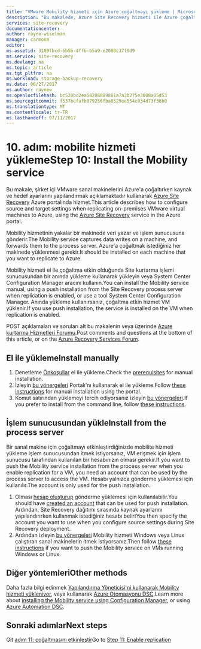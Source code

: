 ```yaml
---
title: "VMware Mobility hizmeti için Azure çoğaltmayı yükleme | Microsoft Docs"
description: "Bu makalede, Azure Site Recovery hizmeti ile Azure çoğaltma VMware için Mobility hizmeti aracısı yüklemeyi açıklar."
services: site-recovery
documentationcenter: 
author: rayne-wiselman
manager: carmonm
editor: 
ms.assetid: 3189fbcd-6b5b-4ffb-b5a9-e2080c37f9d9
ms.service: site-recovery
ms.devlang: na
ms.topic: article
ms.tgt_pltfrm: na
ms.workload: storage-backup-recovery
ms.date: 06/27/2017
ms.author: raynew
ms.openlocfilehash: bc520bd2ea54208889861a7a3b275e3008a05d53
ms.sourcegitcommit: f537befafb079256fba0529ee554c034d73f36b0
ms.translationtype: MT
ms.contentlocale: tr-TR
ms.lasthandoff: 07/11/2017
---
```

# <a name="step-10-install-the-mobility-service"></a><span data-ttu-id="3e283-103">10. adım: mobilite hizmeti yükleme</span><span class="sxs-lookup"><span data-stu-id="3e283-103">Step 10: Install the Mobility service</span></span>


<span data-ttu-id="3e283-104">Bu makale, şirket içi VMware sanal makinelerini Azure'a çoğaltırken kaynak ve hedef ayarlarını yapılandırmak açıklamaktadır kullanarak [Azure Site Recovery](site-recovery-overview.md) Azure portalında hizmet.</span><span class="sxs-lookup"><span data-stu-id="3e283-104">This article describes how to configure source and target settings when replicating on-premises VMware virtual machines to Azure, using the [Azure Site Recovery](site-recovery-overview.md) service in the Azure portal.</span></span>

<span data-ttu-id="3e283-105">Mobility hizmetinin yakalar bir makinede veri yazar ve işlem sunucusuna gönderir.</span><span class="sxs-lookup"><span data-stu-id="3e283-105">The Mobility service captures data writes on a machine, and forwards them to the process server.</span></span> <span data-ttu-id="3e283-106">Azure'a çoğaltmak istediğiniz her makinede yüklenmesi gerekir.</span><span class="sxs-lookup"><span data-stu-id="3e283-106">It should be installed on each machine that you want to replicate to Azure.</span></span>

<span data-ttu-id="3e283-107">Mobility hizmeti el ile çoğaltma etkin olduğunda Site kurtarma işlemi sunucusundan bir anında yükleme kullanarak yükleyin veya System Center Configuration Manager aracını kullanın.</span><span class="sxs-lookup"><span data-stu-id="3e283-107">You can install the Mobility service manual, using a push installation from the Site Recovery process server when replication is enabled, or use a tool System Center Configuration Manager.</span></span> <span data-ttu-id="3e283-108">Anında yükleme kullanırsanız, çoğaltma etkin hizmet VM yüklenir.</span><span class="sxs-lookup"><span data-stu-id="3e283-108">If you use push installation, the service is installed on the VM when replication is enabled.</span></span>

<span data-ttu-id="3e283-109">POST açıklamaları ve soruları alt bu makalenin veya üzerinde [Azure kurtarma Hizmetleri Forumu](https://social.msdn.microsoft.com/forums/azure/home?forum=hypervrecovmgr).</span><span class="sxs-lookup"><span data-stu-id="3e283-109">Post comments and questions at the bottom of this article, or on the [Azure Recovery Services Forum](https://social.msdn.microsoft.com/forums/azure/home?forum=hypervrecovmgr).</span></span>

## <a name="install-manually"></a><span data-ttu-id="3e283-110">El ile yükleme</span><span class="sxs-lookup"><span data-stu-id="3e283-110">Install manually</span></span>

1. <span data-ttu-id="3e283-111">Denetleme [Önkoşullar](site-recovery-vmware-to-azure-install-mob-svc.md#prerequisites) el ile yükleme.</span><span class="sxs-lookup"><span data-stu-id="3e283-111">Check the [prerequisites](site-recovery-vmware-to-azure-install-mob-svc.md#prerequisites) for manual installation.</span></span>
2. <span data-ttu-id="3e283-112">İzleyin [bu yönergeleri](site-recovery-vmware-to-azure-install-mob-svc.md#install-mobility-service-manually-by-using-the-gui) Portalı'nı kullanarak el ile yükleme.</span><span class="sxs-lookup"><span data-stu-id="3e283-112">Follow [these instructions](site-recovery-vmware-to-azure-install-mob-svc.md#install-mobility-service-manually-by-using-the-gui) for manual installation using the portal.</span></span>
3. <span data-ttu-id="3e283-113">Komut satırından yüklemeyi tercih ediyorsanız izleyin [bu yönergeleri](site-recovery-vmware-to-azure-install-mob-svc.md#install-mobility-service-manually-at-a-command-prompt).</span><span class="sxs-lookup"><span data-stu-id="3e283-113">If you prefer to install from the command line, follow [these instructions](site-recovery-vmware-to-azure-install-mob-svc.md#install-mobility-service-manually-at-a-command-prompt).</span></span>

## <a name="install-from-the-process-server"></a><span data-ttu-id="3e283-114">İşlem sunucusundan yükle</span><span class="sxs-lookup"><span data-stu-id="3e283-114">Install from the process server</span></span>

<span data-ttu-id="3e283-115">Bir sanal makine için çoğaltmayı etkinleştirdiğinizde mobilite hizmeti yükleme işlem sunucusundan itmek istiyorsanız, VM erişmek için işlem sunucusu tarafından kullanılan bir hesabınızın olması gerekir.</span><span class="sxs-lookup"><span data-stu-id="3e283-115">If you want to push the Mobility service installation from the process server when you enable replication for a VM, you need an account that can be used by the process server to access the VM.</span></span> <span data-ttu-id="3e283-116">Hesabı yalnızca gönderme yüklemesi için kullanılır.</span><span class="sxs-lookup"><span data-stu-id="3e283-116">The account is only used for the push installation.</span></span>

1. <span data-ttu-id="3e283-117">Olması [hesap oluşturup](vmware-walkthrough-prepare-vmware.md) gönderme yüklemesi için kullanılabilir.</span><span class="sxs-lookup"><span data-stu-id="3e283-117">You should have [created an account](vmware-walkthrough-prepare-vmware.md) that can be used for push installation.</span></span> <span data-ttu-id="3e283-118">Ardından, Site Recovery dağıtımı sırasında kaynak ayarlarını yapılandırırken kullanmak istediğiniz hesabı belirt</span><span class="sxs-lookup"><span data-stu-id="3e283-118">You then specify the account you want to use when you configure source settings during Site Recovery deployment.</span></span>
2. <span data-ttu-id="3e283-119">Ardından izleyin [bu yönergeleri](site-recovery-vmware-to-azure-install-mob-svc.md#install-mobility-service-by-push-installation-from-azure-site-recovery) Mobility hizmeti Windows veya Linux çalıştıran sanal makinelerin itmek istiyorsanız.</span><span class="sxs-lookup"><span data-stu-id="3e283-119">Then follow [these instructions](site-recovery-vmware-to-azure-install-mob-svc.md#install-mobility-service-by-push-installation-from-azure-site-recovery) if you want to push the Mobility service on VMs running Windows or Linux.</span></span>

## <a name="other-methods"></a><span data-ttu-id="3e283-120">Diğer yöntemleri</span><span class="sxs-lookup"><span data-stu-id="3e283-120">Other methods</span></span>

<span data-ttu-id="3e283-121">Daha fazla bilgi edinmek [Yapılandırma Yöneticisi'ni kullanarak Mobility hizmeti yükleniyor](site-recovery-install-mobility-service-using-sccm.md), veya kullanarak [Azure Otomasyonu DSC](site-recovery-automate-mobility-service-install.md).</span><span class="sxs-lookup"><span data-stu-id="3e283-121">Learn more about [installing the Mobility service using Configuration Manager](site-recovery-install-mobility-service-using-sccm.md), or using [Azure Automation DSC](site-recovery-automate-mobility-service-install.md).</span></span>

## <a name="next-steps"></a><span data-ttu-id="3e283-122">Sonraki adımlar</span><span class="sxs-lookup"><span data-stu-id="3e283-122">Next steps</span></span>

<span data-ttu-id="3e283-123">Git [adım 11: çoğaltmasını etkinleştir](vmware-walkthrough-enable-replication.md)</span><span class="sxs-lookup"><span data-stu-id="3e283-123">Go to [Step 11: Enable replication](vmware-walkthrough-enable-replication.md)</span></span>

